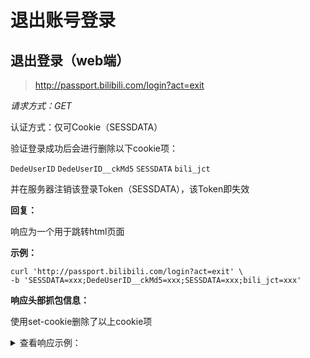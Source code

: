 # 退出账号登录

## 退出登录（web端）

> http://passport.bilibili.com/login?act=exit

*请求方式：GET*

认证方式：仅可Cookie（SESSDATA）

验证登录成功后会进行删除以下cookie项：

 `DedeUserID` `DedeUserID__ckMd5` `SESSDATA` `bili_jct`

并在服务器注销该登录Token（SESSDATA），该Token即失效

**回复：**

响应为一个用于跳转html页面

**示例：**

```shell
curl 'http://passport.bilibili.com/login?act=exit' \
-b 'SESSDATA=xxx;DedeUserID__ckMd5=xxx;SESSDATA=xxx;bili_jct=xxx'
```

**响应头部抓包信息：**

使用set-cookie删除了以上cookie项

<details>
<summary>查看响应示例：</summary>

```http
HTTP/1.1 200 OK
Date: Mon, 27 Jul 2020 13:42:21 GMT
Content-Type: text/html;charset=UTF-8
Transfer-Encoding: chunked
Connection: keep-alive
Server: Apache-Coyote/1.1
Set-Cookie: SESSDATA=""; Domain=.bilibili.com; Expires=Thu, 01-Jan-1970 00:00:10 GMT; Path=/; HttpOnly
Set-Cookie: SESSDATA__ckMd5=""; Domain=.bilibili.com; Expires=Thu, 01-Jan-1970 00:00:10 GMT; Path=/
Set-Cookie: SESSDATA=""; Domain=""; Expires=Thu, 01-Jan-1970 00:00:10 GMT; Path=/; HttpOnly
Set-Cookie: SESSDATA__ckMd5=""; Domain=""; Expires=Thu, 01-Jan-1970 00:00:10 GMT; Path=/
Set-Cookie: DedeUserID=""; Domain=.bilibili.com; Expires=Thu, 01-Jan-1970 00:00:10 GMT; Path=/
Set-Cookie: DedeUserID__ckMd5=""; Domain=.bilibili.com; Expires=Thu, 01-Jan-1970 00:00:10 GMT; Path=/
Set-Cookie: DedeUserID=""; Domain=""; Expires=Thu, 01-Jan-1970 00:00:10 GMT; Path=/
Set-Cookie: DedeUserID__ckMd5=""; Domain=""; Expires=Thu, 01-Jan-1970 00:00:10 GMT; Path=/
Set-Cookie: bili_jct=""; Domain=.bilibili.com; Expires=Thu, 01-Jan-1970 00:00:10 GMT; Path=/
Set-Cookie: bili_jct__ckMd5=""; Domain=.bilibili.com; Expires=Thu, 01-Jan-1970 00:00:10 GMT; Path=/
Set-Cookie: bili_jct=""; Domain=""; Expires=Thu, 01-Jan-1970 00:00:10 GMT; Path=/
Set-Cookie: bili_jct__ckMd5=""; Domain=""; Expires=Thu, 01-Jan-1970 00:00:10 GMT; Path=/
Set-Cookie: JSESSIONID=F857ED4084F8824BFDB4CD97EEC3D758; Path=/; HttpOnly
Content-Language: zh-CN
X-TKID: 1595857341658620367002
Expires: Mon, 27 Jul 2020 13:42:20 GMT
Cache-Control: no-cache
X-Cache-Webcdn: BYPASS from jd-sxhz-dx-w-01
Content-Encoding: gzip

```

</details>